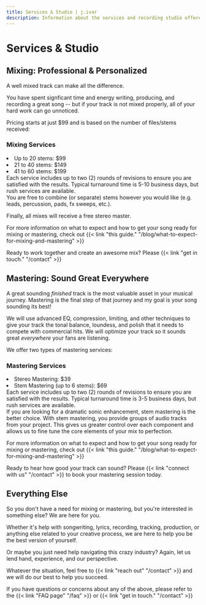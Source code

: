 ```yaml
---
title: Services & Studio | j.ivar
description: Information about the services and recording studio offered by j.ivar sound LLC -- including mixing, mastering, and custom beats.
---
```


<main class="mw7-ns center avenir near-white bg-near-black o-90 w-90 pa4 mt4" id="services-and-studio-content">
  <h1 class="ttu tracked mt0 f2-ns f3 mb3">Services & Studio</h1>
  <div class="bt b--white-80 pb3"></div>
  <section class="center measure" id="mixing">
    <h2 class="lh-title mv3 f3-l f4">Mixing: Professional & Personalized</h2>
    <p class="lh-copy f5-ns f6 athelas">
      A well mixed track can make all the difference. 
    </p>
    <p class="lh-copy f5-ns f6 athelas">
      You have spent signficant time and energy writing, producing, and recording a great song -- but if your track is not mixed properly, all of your hard work can go unnoticed. 
    </p>
    <div class="lh-copy f5-ns f6 athelas">
      Pricing starts at just $99 and is based on the number of files/stems received:
      <div class="avenir bg-lightest-blue near-black tc list br3 w-70 mv3 pv2 center">
        <h3 class="f3 lh-title pv0 mv2 tracked ttu">Mixing Services</h3>
        <li>Up to 20 stems: $99</li>
        <li>21 to 40 stems: $149</li>
        <li>41 to 60 stems: $199</li>
        <div class="avenir f7 tj i mt2 mh3">
          Each service includes up to two (2) rounds of revisions to ensure you are satisfied with the results. Typical turnaround time is 5-10 business days, but rush services are available.
        </div>
      </div>
      You are free to combine (or separate) stems however you would like (e.g. leads, percussion, pads, fx sweeps, etc.). 
    </div>    
    <p class="lh-copy f5-ns f6 athelas">
      Finally, all mixes will receive a <span class="fw8 i">free</span> stereo master.
    </p>
    <p class="lh-copy f5-ns f6 athelas">
      For more information on what to expect and how to get your song ready for mixing or mastering, check out {{< link "this guide." "/blog/what-to-expect-for-mixing-and-mastering" >}}
    </p>
    <p class="lh-copy f5-ns f6 athelas">
      Ready to work together and create an awesome mix? Please {{< link "get in touch." "/contact" >}}
    </p>
  </section>

  <section class="center measure" id="mastering">
    <h2 class="lh-title mv3 f3-l f4">Mastering: Sound Great Everywhere</h2>
    <p class="lh-copy f5-ns f6 athelas">
      A great sounding <em>finished</em> track is the most valuable asset in your musical journey. Mastering is the final step of that journey and my goal is your song sounding its best!
    </p>
    <p class="lh-copy f5-ns f6 athelas">
      We will use advanced EQ, compression, limiting, and other techniques to give your track the tonal balance, loundess, and polish that it needs to compete with commercial hits. We will optimize your track so it sounds great <em>everywhere</em> your fans are listening.
    </p>
    <div class="lh-copy f5-ns f6 athelas">
      We offer two types of mastering services:
      <div class="avenir bg-lightest-blue near-black tc list br3 w-70 mv3 pv2 center">
        <h3 class="f3 lh-title pv0 mv2 tracked ttu">Mastering Services</h3>
        <li>Stereo Mastering: $39</li>
        <li>Stem Mastering (up to 6 stems): $69</li>
        <div class="avenir f7 tj i mt2 mh3">
          Each service includes up to two (2) rounds of revisions to ensure you are satisfied with the results. Typical turnaround time is 3-5 business days, but rush services are available.
        </div>
      </div>
      If you are looking for a dramatic sonic enhancement, stem mastering is the better choice. With stem mastering, you provide groups of audio tracks from your project. This gives us greater control over each component and allows us to fine tune the core elements of your mix to perfection.
    </div>
    <p class="lh-copy f5-ns f6 athelas">
      For more information on what to expect and how to get your song ready for mixing or mastering, check out {{< link "this guide." "/blog/what-to-expect-for-mixing-and-mastering" >}}
    </p>
    <p class="lh-copy f5-ns f6 athelas">
      Ready to hear how good your track can sound? Please {{< link "connect with us" "/contact" >}} to book your mastering session today.
    </p>
  </section>

  <section class="center measure" id="everything-else">
    <h2 class="lh-title mv3 f3-l f4">Everything Else</h2>
    <p class="lh-copy f5-ns f6 athelas">
      So you don't have a need for mixing or mastering, but you're interested in something else? We are here for you.
    </p>
    <p class="lh-copy f5-ns f6 athelas">
      Whether it's help with songwriting, lyrics, recording, tracking, production, or anything else related to your creative process, we are here to help you be the best version of yourself. 
    </p>
    <p class="lh-copy f5-ns f6 athelas">
      Or maybe you just need help navigating this crazy industry? Again, let us lend hand, experience, and our perspective.
    </p>
    <p class="lh-copy f5-ns f6 athelas">
      Whatever the situation, feel free to {{< link "reach out" "/contact" >}} and we will do our best to help you succeed.
    </p>  
  </section>

  <div class="bt b--white-80 mv3 w-two-thirds center"></div>

  <section class="center measure">
    <p class="lh-copy f5-ns f6 athelas">
      If you have questions or concerns about any of the above, please refer to the
      {{< link "FAQ page" "/faq" >}} or {{< link "get in touch." "/contact" >}}
    </p>
  </section>

</main>

